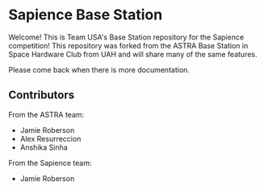 # Sapience Base Station
Welcome! This is Team USA's Base Station repository for the Sapience competition! This repository was forked from the ASTRA Base Station in Space Hardware Club from UAH and will share many of the same features.

Please come back when there is more documentation.

## Contributors
From the ASTRA team:
* Jamie Roberson
* Alex Resurreccion
* Anshika Sinha

From the Sapience team:
* Jamie Roberson